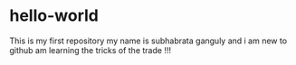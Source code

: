 # hello-world
This is my first repository
my name is subhabrata ganguly and i am new to github
am learning the tricks of the trade !!!
